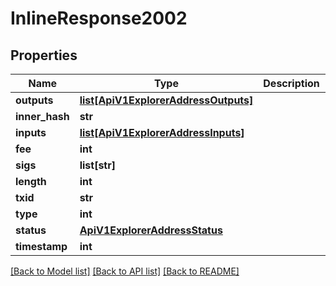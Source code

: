 # InlineResponse2002

## Properties
Name | Type | Description | Notes
------------ | ------------- | ------------- | -------------
**outputs** | [**list[ApiV1ExplorerAddressOutputs]**](ApiV1ExplorerAddressOutputs.md) |  | [optional] 
**inner_hash** | **str** |  | [optional] 
**inputs** | [**list[ApiV1ExplorerAddressInputs]**](ApiV1ExplorerAddressInputs.md) |  | [optional] 
**fee** | **int** |  | [optional] 
**sigs** | **list[str]** |  | [optional] 
**length** | **int** |  | [optional] 
**txid** | **str** |  | [optional] 
**type** | **int** |  | [optional] 
**status** | [**ApiV1ExplorerAddressStatus**](ApiV1ExplorerAddressStatus.md) |  | [optional] 
**timestamp** | **int** |  | [optional] 

[[Back to Model list]](../README.md#documentation-for-models) [[Back to API list]](../README.md#documentation-for-api-endpoints) [[Back to README]](../README.md)


